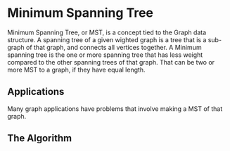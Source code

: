 # Minimum Spanning Tree
Minimum Spanning Tree, or MST, is a concept tied to the Graph data structure. A spanning tree of a given wighted graph is a tree that is a sub-graph of that graph, and connects all vertices together. A Minimum spanning tree is the one or more spanning tree that has less weight compared to the other spanning trees of that graph. That can be two or more MST to a graph, if they have equal length.

## Applications
Many graph applications have problems that involve making a MST of that graph.

## The Algorithm

